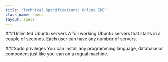 ```yaml
---
title: "Technical Specifications: Online IDE"
class_name: specs
layout: specs
---
```

###Unlimited Ubuntu servers
A full working Ubuntu servers that starts in a couple of seconds. Each user can have any number of servers.

###Sudo privileges
You can install any programming language, database or component just like you can on a regual machine.

